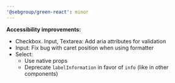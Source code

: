 ```yaml
---
'@sebgroup/green-react': minor
---
```


**Accessibility improvements:**

- Checkbox. Input, Textarea: Add aria attributes for validation
- Input: Fix bug with caret position when using formatter
- Select:
  - Use native props
  - Deprecate `labelInformation` in favor of `info` (like in other components)
